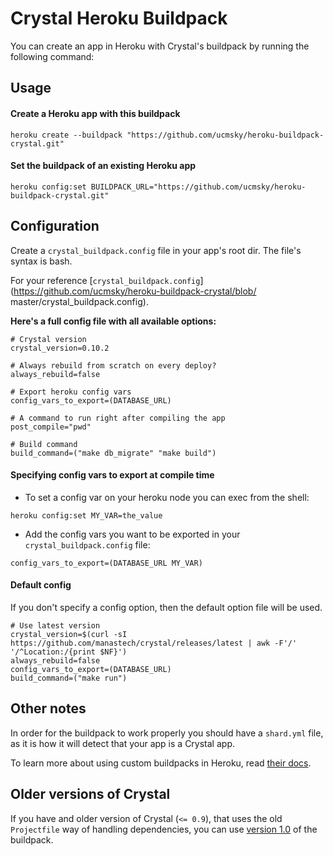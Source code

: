 # Crystal Heroku Buildpack

You can create an app in Heroku with Crystal's buildpack by running the
following command:

## Usage

#### Create a Heroku app with this buildpack

```
heroku create --buildpack "https://github.com/ucmsky/heroku-buildpack-crystal.git"
```

#### Set the buildpack of an existing Heroku app

```
heroku config:set BUILDPACK_URL="https://github.com/ucmsky/heroku-buildpack-crystal.git"
```

## Configuration

Create a `crystal_buildpack.config` file in your app's root dir. The file's syntax is bash.

For your reference [`crystal_buildpack.config`](https://github.com/ucmsky/heroku-buildpack-crystal/blob/
master/crystal_buildpack.config).

__Here's a full config file with all available options:__

```
# Crystal version
crystal_version=0.10.2

# Always rebuild from scratch on every deploy?
always_rebuild=false

# Export heroku config vars
config_vars_to_export=(DATABASE_URL)

# A command to run right after compiling the app
post_compile="pwd"

# Build command
build_command=("make db_migrate" "make build")
```

#### Specifying config vars to export at compile time

* To set a config var on your heroku node you can exec from the shell:

```
heroku config:set MY_VAR=the_value
```

* Add the config vars you want to be exported in your `crystal_buildpack.config` file:

```
config_vars_to_export=(DATABASE_URL MY_VAR)
```

#### Default config

If you don't specify a config option, then the default option file will be used.

```
# Use latest version
crystal_version=$(curl -sI https://github.com/manastech/crystal/releases/latest | awk -F'/' '/^Location:/{print $NF}')
always_rebuild=false
config_vars_to_export=(DATABASE_URL)
build_command=("make run")
```

## Other notes

In order for the buildpack to work properly you should have a `shard.yml`
file, as it is how it will detect that your app is a Crystal app.

To learn more about using custom buildpacks in Heroku, read [their docs](https://devcenter.heroku.com/articles/third-party-buildpacks#using-a-custom-buildpack).

## Older versions of Crystal

If you have and older version of Crystal (`<= 0.9`), that uses the old
`Projectfile` way of handling dependencies, you can use
[version 1.0](https://github.com/zamith/heroku-buildpack-crystal/tree/v1.0.0) of
the buildpack.
